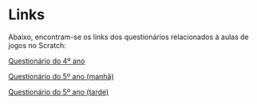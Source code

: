 # Links
 
Abaixo, encontram-se os links dos questionários relacionados à aulas de jogos no Scratch:

<p><a href="https://docs.google.com/forms/d/1euNAq2DGmqza4nIQdJkFZutdnzFHCPROPNL6UHXWxWM/viewform?edit_requested=true" target="_blank"> Questionário do 4º ano </a></p>

<p><a href="https://docs.google.com/forms/d/14tC6vS5fBypCpvz-XBSuA97qQeofyJiJDxequIVJcco/viewform?edit_requested=true" target="_blank"> Questionário do 5º ano (manhã)</a></p>
<p><a href="https://docs.google.com/forms/d/1LvpZGutJMPpZ-HM2uGFYNcgfAC1_pjsF1ixOi9R1RIY/viewform?edit_requested=true" target="_blank"> Questionário do 5º ano (tarde)</a></p>
           
